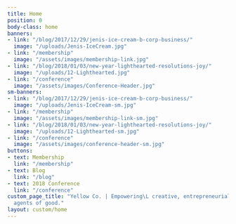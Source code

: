 ```yaml
---
title: Home
position: 0
body-class: home
banners:
- link: "/blog/2017/12/29/jenis-ice-cream-b-corp-business/"
  image: "/uploads/Jenis-IceCream.jpg"
- link: "/membership"
  image: "/assets/images/membership-link.jpg"
- link: "/blog/2018/01/03/new-year-lighthearted-resolutions-joy/"
  image: "/uploads/12-Lighthearted.jpg"
- link: "/conference"
  image: "/assets/images/Conference-Header.jpg"
sm-banners:
- link: "/blog/2017/12/29/jenis-ice-cream-b-corp-business/"
  image: "/uploads/Jenis-IceCream-sm.jpg"
- link: "/membership"
  image: "/assets/images/membership-link-sm.jpg"
- link: "/blog/2018/01/03/new-year-lighthearted-resolutions-joy/"
  image: "/uploads/12-Lighthearted-sm.jpg"
- link: "/conference"
  image: "/assets/images/conference-header-sm.jpg"
buttons:
- text: Membership
  link: "/membership"
- text: Blog
  link: "/blog"
- text: 2018 Conference
  link: "/conference"
custom_page_title: "Yellow Co. | Empowering\L creative, entrepreneurial women to become
  agents of good."
layout: custom/home
---
```


